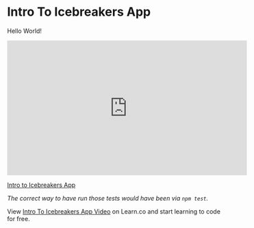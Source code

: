 # Intro To Icebreakers App
Hello World!

<iframe width="560" height="315" src="https://www.youtube.com/embed/7YdD044vEKE?rel=0&modestbranding=1" frameborder="0" allowfullscreen></iframe><p><a href="https://www.youtube.com/watch?v=7YdD044vEKE">Intro to Icebreakers App</a></p>

*The correct way to have run those tests would have been via `npm test`.*
<p class='util--hide'>View <a href='https://learn.co/lessons/intro-to-icebreakers-app-video'>Intro To Icebreakers App Video</a> on Learn.co and start learning to code for free.</p>
